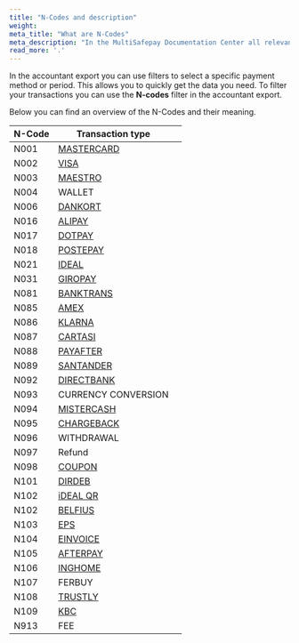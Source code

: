 ```yaml
---
title: "N-Codes and description"
weight: 
meta_title: "What are N-Codes"
meta_description: "In the MultiSafepay Documentation Center all relevant information regarding our Plugins and API. As well as Support pages for Payment Method, Tools and General Questions. You can also find the contact details of our Support Team and Integration Team."
read_more: '.'
---
```

In the accountant export you can use filters to select a specific payment method or period. This allows you to quickly get the data you need. To filter your transactions you can use the **N-codes** filter in the accountant export.

Below you can find an overview of the N-Codes and their meaning. 

| N-Code | Transaction type                                        |   |
|--------|---------------------------------------------------------|---|
| N001   | [MASTERCARD](/payment-methods/creditcards/)             |   |
| N002   | [VISA](/payment-methods/creditcards/)                   |   |
| N003   | [MAESTRO](/payment-methods/maestro/)                    |   |
| N004   | WALLET                                                  |   |
| N006   | [DANKORT](/payment-methods/branded-credit-cards/)       |   |
| N016   | [ALIPAY](/payment-methods/alipay/)                      |   |
| N017   | [DOTPAY](/payment-methods/dotpay/)                      |   |
| N018   | [POSTEPAY](/payment-methods/branded-credit-cards/)      |   |
| N021   | [IDEAL](/payment-methods/ideal/)                        |   |
| N031   | [GIROPAY](/payment-methods/giropay/)                    |   |
| N081   | [BANKTRANS](/payment-methods/bank-transfer/)            |   |
| N085   | [AMEX](/payment-methods/creditcards/)                   |   |
| N086   | [KLARNA](/payment-methods/klarna/)                      |   |
| N087   | [CARTASI](/payment-methods/branded-credit-cards/)       |   |
| N088   | [PAYAFTER](/payment-methods/pay-after-delivery/)        |   |
| N089   | [SANTANDER](/payment-methods/betaalplan/)               |   |
| N092   | [DIRECTBANK](/payment-methods/sofort-banking/)          |   |
| N093   | CURRENCY CONVERSION                                     |   |
| N094   | [MISTERCASH](/payment-methods/bancontact/)              |   |
| N095   | [CHARGEBACK](/payment-methods/creditcards/chargebacks/) |   |
| N096   | WITHDRAWAL                                              |   |
| N097   | Refund                                                  |   |
| N098   | [COUPON](/payment-methods/gift-cards/)                  |   |
| N101   | [DIRDEB](/payment-methods/banks/sepa-direct-debit/)                |   |
| N102   | [iDEAL QR](/payment-methods/idealqr/)                   |   |
| N102   | [BELFIUS](/payment-methods/belfius/)                    |   |
| N103   | [EPS](/payment-methods/eps/)                            |   |
| N104   | [EINVOICE](/payment-methods/e-invoicing/)               |   |
| N105   | [AFTERPAY](/payment-methods/afterpay/)                  |   |
| N106   | [INGHOME](/payment-methods/ing-home-pay/)               |   |
| N107   | FERBUY                                                  |   |
| N108   | [TRUSTLY](/payment-methods/trustly/)                    |   |
| N109   | [KBC](/payment-methods/kbc/)                            |   |
| N913   | FEE                                                     |   |


